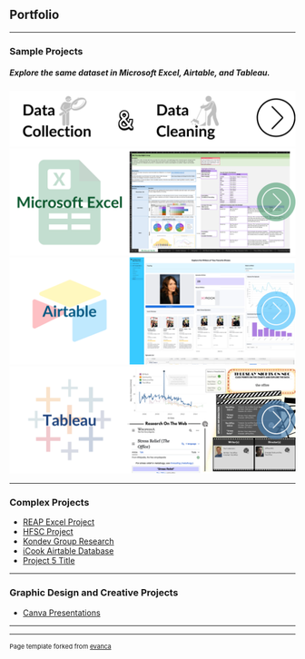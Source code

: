 ## Portfolio

---

### Sample Projects 
##### Explore the same dataset in Microsoft Excel, Airtable, and Tableau. 

[<img src ="/images/HomePage_NBC_DataCleaning.png">](/nbc-datamethods)
[<img src ="/images/HomePage_NBC_Excel.png">](/nbc-excel)
[<img src ="/images/Homepage_NBC_Airtable.png">](/nbc-airtable)
[<img src ="/images/Homepage_NBC_Tableau.png">](https://public.tableau.com/views/NBCThursdaynightLineup/MainDashboard?:language=en-US&publish=yes&:sid=349D495ED436418688F81887524777EA-0:0&:redirect=auth&:display_count=n&:origin=viz_share_link)

---

### Complex Projects

- [REAP Excel Project](http://example.com/)
- [HFSC Project](http://example.com/)
- [Kondev Group Research](http://example.com/)
- [iCook Airtable Database](http://example.com/)
- [Project 5 Title](http://example.com/)

---

### Graphic Design and Creative Projects

- [Canva Presentations](http://example.com/)

---



---
<p style="font-size:11px">Page template forked from <a href="https://github.com/evanca/quick-portfolio">evanca</a></p>
<!-- Remove above link if you don't want to attibute -->
